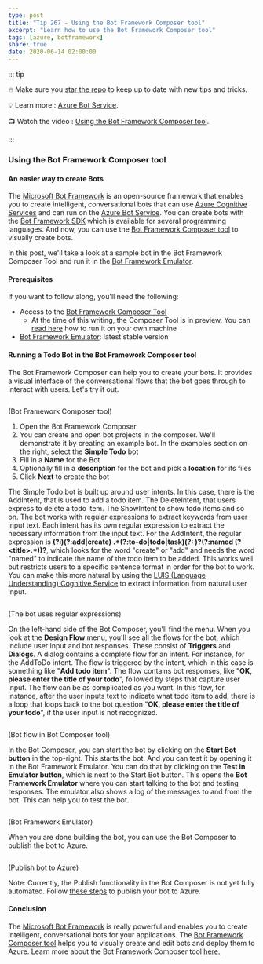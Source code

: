 ```yaml
---
type: post
title: "Tip 267 - Using the Bot Framework Composer tool"
excerpt: "Learn how to use the Bot Framework Composer tool"
tags: [azure, botframework]
share: true
date: 2020-06-14 02:00:00
---
```


::: tip 

:fire: Make sure you [star the repo](http://azuredev.tips?WT.mc_id=azure-azuredevtips-azureappsdev) to keep up to date with new tips and tricks.

:bulb: Learn more : [Azure Bot Service](https://docs.microsoft.com/azure/bot-service/bot-service-overview-introduction?WT.mc_id=docs-azuredevtips-azureappsdev). 

:tv: Watch the video : [Using the Bot Framework Composer tool](https://www.youtube.com/watch?v=XNE43x_JaR4&list=PLLasX02E8BPCNCK8Thcxu-Y-XcBUbhFWC&index=14&t=0s?WT.mc_id=youtube-azuredevtips-azureappsdev).

:::

### Using the Bot Framework Composer tool

#### An easier way to create Bots

The [Microsoft Bot Framework](https://dev.botframework.com/?WT.mc_id=other-azuredevtips-azureappsdev) is an open-source framework that enables you to create intelligent, conversational bots that can use [Azure Cognitive Services](https://azure.microsoft.com/services/cognitive-services/?WT.mc_id=microsoft-azuredevtips-azureappsdev) and can run on the [Azure Bot Service](https://azure.microsoft.com/services/bot-service/?WT.mc_id=microsoft-azuredevtips-azureappsdev). 
You can create bots with the [Bot Framework SDK](https://github.com/microsoft/botframework-sdk?WT.mc_id=github-azuredevtips-azureappsdev) which is available for several programming languages. And now, you can use the [Bot Framework Composer tool](https://github.com/microsoft/BotFramework-Composer?WT.mc_id=github-azuredevtips-azureappsdev) to visually create bots. 

In this post, we'll take a look at a sample bot in the Bot Framework Composer Tool and run it in the [Bot Framework Emulator](https://github.com/microsoft/BotFramework-Emulator/releases/latest?WT.mc_id=github-azuredevtips-azureappsdev). 

#### Prerequisites

If you want to follow along, you'll need the following:
* Access to the [Bot Framework Composer Tool](https://github.com/microsoft/BotFramework-Composer?WT.mc_id=github-azuredevtips-azureappsdev)
  * At the time of this writing, the Composer Tool is in preview. You can [read here](https://github.com/microsoft/BotFramework-Composer/blob/stable/docs/setup-yarn.md?WT.mc_id=github-azuredevtips-azureappsdev) how to run it on your own machine
* [Bot Framework Emulator](https://github.com/microsoft/BotFramework-Emulator/releases/latest?WT.mc_id=github-azuredevtips-azureappsdev): latest stable version

#### Running a Todo Bot in the Bot Framework Composer tool

The Bot Framework Composer can help you to create your bots. It provides a visual interface of the conversational flows that the bot goes through to interact with users. Let's try it out.

<img :src="$withBase('/files/55botframeworkcomposer.png')">

(Bot Framework Composer tool)

1. Open the Bot Framework Composer
2. You can create and open bot projects in the composer. We'll demonstrate it by creating an example bot. In the examples section on the right, select the **Simple Todo** bot
3. Fill in a **Name** for the Bot
4. Optionally fill in a **description** for the bot and pick a **location** for its files
5. Click **Next** to create the bot


The Simple Todo bot is built up around user intents. In this case, there is the AddIntent, that is used to add a todo item. The DeleteIntent, that users express to delete a todo item. The ShowIntent to show todo items and so on.
The bot works with regular expressions to extract keywords from user input text. Each intent has its own regular expression to extract the necessary information from the input text. For the AddIntent, the regular expression is **(?i)(?:add|create) .\*(?:to-do|todo|task)(?: )?(?:named (?\<title\>.*))?**, which looks for the word "create" or "add" and needs the word "named" to indicate the name of the todo item to be added. This works well but restricts users to a specific sentence format in order for the bot to work. You can make this more natural by using the [LUIS (Language Understanding) Cognitive Service](https://azure.microsoft.com/services/cognitive-services/language-understanding-intelligent-service/?WT.mc_id=microsoft-azuredevtips-azureappsdev) to extract information from natural user input.

<img :src="$withBase('/files/55regularexpr.png')">

(The bot uses regular expressions)

On the left-hand side of the Bot Composer, you'll find the menu. When you look at the **Design Flow** menu, you'll see all the flows for the bot, which include user input and bot responses. These consist of **Triggers** and **Dialogs**. A dialog contains a complete flow for an intent. For instance, for the AddToDo intent. The flow is triggered by the intent, which in this case is something like "**Add todo item**". The flow contains bot responses, like "**OK, please enter the title of your todo**", followed by steps that capture user input. The flow can be as complicated as you want. In this flow, for instance, after the user inputs text to indicate what todo item to add, there is a loop that loops back to the bot question "**OK, please enter the title of your todo**", if the user input is not recognized.

<img :src="$withBase('/files/55designbot.png')">

(Bot flow in Bot Composer tool)

In the Bot Composer, you can start the bot by clicking on the **Start Bot button** in the top-right. This starts the bot. And you can test it by opening it in the Bot Framework Emulator. You can do that by clicking on the **Test in Emulator button**, which is next to the Start Bot button. This opens the **Bot Framework Emulator** where you can start talking to the bot and testing responses. The emulator also shows a log of the messages to and from the bot. This can help you to test the bot. 

<img :src="$withBase('/files/55botemulator.png')">

(Bot Framework Emulator)

When you are done building the bot, you can use the Bot Composer to publish the bot to Azure. 

<img :src="$withBase('/files/55botemulator.png')">

(Publish bot to Azure)

Note: Currently, the Publish functionality in the Bot Composer is not yet fully automated. Follow [these steps](https://github.com/microsoft/BotFramework-Composer/blob/stable/docs/deploy-bot.md?WT.mc_id=github-azuredevtips-azureappsdev) to publish your bot to Azure. 

#### Conclusion

The [Microsoft Bot Framework](https://dev.botframework.com/?WT.mc_id=other-azuredevtips-azureappsdev) is really powerful and enables you to create intelligent, conversational bots for your applications. The [Bot Framework Composer tool](https://github.com/microsoft/BotFramework-Composer?WT.mc_id=github-azuredevtips-azureappsdev) helps you to visually create and edit bots and deploy them to Azure. Learn more about the Bot Framework Composer tool [here.](https://github.com/microsoft/BotFramework-Composer/blob/stable/toc.md?WT.mc_id=github-azuredevtips-azureappsdev)